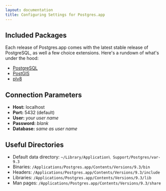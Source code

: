 ```yaml
---
layout: documentation
title: Configuring Settings for Postgres.app
---
```


## Included Packages

Each release of Postgres.app comes with the latest stable release of PostgreSQL, as well a few choice extensions. Here's a rundown of what's under the hood:

- [PostgreSQL](http://www.postgresql.org/)
- [PostGIS](http://postgis.refractions.net/)
- [plv8](http://code.google.com/p/plv8js/wiki/PLV8)

## Connection Parameters
- **Host:** localhost
- **Port:** 5432 (default)
- **User:** *your user name*
- **Password:** *blank*
- **Database:** *same as user name*


## Useful Directories

- Default data directory: `~/Library/Application\ Support/Postgres/var-9.3`
- Binaries: `/Applications/Postgres.app/Contents/Versions/9.3/bin`
- Headers: `/Applications/Postgres.app/Contents/Versions/9.3/include`
- Libraries: `/Applications/Postgres.app/Contents/Versions/9.3/lib`
- Man pages: `/Applications/Postgres.app/Contents/Versions/9.3/share`

